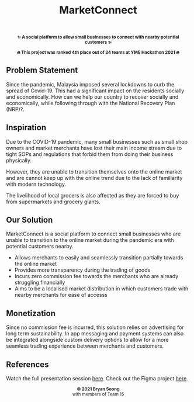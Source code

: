<h1 align="center">MarketConnect</h1>
﻿
<p align="center">
  <b><small>✨ A social platform to allow small businesses to connect with nearby potential customers ✨</small></b>
</p>

<p align="center">
  <b><small>🔥 This project was ranked 4th place out of 24 teams at YME Hackathon 2021 🔥</small></b>  
</p>

## Problem Statement
Since the pandemic, Malaysia imposed several lockdowns to curb the spread of Covid-19. This had a significant impact on the residents socially and economically. How can we help our country to recover socially and economically, while following through with the National Recovery Plan (NRP)?. 

## Inspiration
Due to the COVID-19 pandemic, many small businesses such as small shop owners and market merchants have lost their main income stream due to tight SOPs and regulations that forbid them from doing their business physically.

However, they are unable to transition themselves onto the online market and are cannot keep up with the online trend due to the lack of familiarity with modern technology.

The livelihood of local grocers is also affected as they are forced to buy from supermarkets and grocery giants.

## Our Solution
MarketConnect is a social platform to connect small businesses who are unable to transition to the online market during the pandemic era with potential customers nearby.

-   Allows merchants to easily and seamlessly transition partially towards the online market
-  Provides more transparency during the trading of goods
-   Incurs zero commission fee towards the merchants who are already struggling financially
-   Aims to be a localised market distribution in which customers trade with nearby merchants for ease of accesss

## Monetization
Since no commission fee is incurred, this solution relies on advertising for long term sustainability. In app messaging and payment systems can also be integrated alongside custom delivery options to allow for a more seamless trading experience between merchants and customers.

## References
Watch the full presentation session [here](https://www.facebook.com/YMEglobal/videos/597477884755151).
Check out the Figma project [here](https://www.figma.com/file/siTl4Z5Z75QgrJpIxB4tsF/Hackathon?node-id=0%3A1).

<p align="center">
  <sub><strong>© 2021 Bryan Soong</strong></sub><br>
  <sub>with members of Team 15</sub>
</p>
